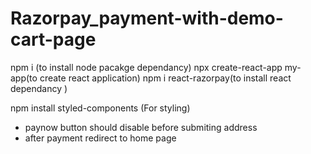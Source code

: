 # Razorpay_payment-with-demo-cart-page


npm i  (to install node pacakge dependancy)
npx create-react-app my-app(to create react application)
npm i react-razorpay(to install react dependancy )
<!-- npm install react-native-razorpay --save
npm install razorpay -->
npm install styled-components (For styling)


* paynow button should disable before submiting address 
* after payment redirect to home page
